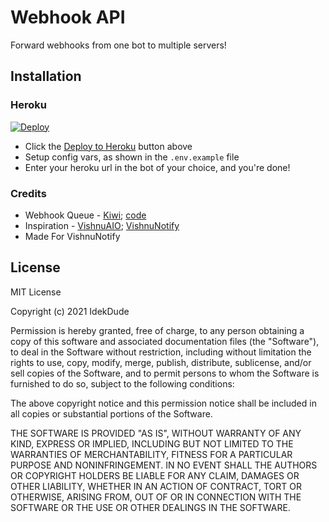 # Webhook API

Forward webhooks from one bot to multiple servers!

## Installation

### Heroku
[![Deploy](https://www.herokucdn.com/deploy/button.svg)](https://heroku.com/deploy?template=https://github.com/IdekDude/webhookAPI)
* Click the [Deploy to Heroku]((https://heroku.com/deploy?template=https://github.com/IdekDude/webhookAPI)) button above
* Setup config vars, as shown in the `.env.example` file
* Enter your heroku url in the bot of your choice, and you're done!


### Credits
* Webhook Queue - [Kiwi](https://github.com/sneakykiwi); [code](https://gist.github.com/sneakykiwi/2d032b1809a4ed927525a0f02471ea74)
* Inspiration - [VishnuAIO](https://twitter.com/VishnuAIO); [VishnuNotify](https://twitter.com/VishnuNotify)
* Made For VishnuNotify

## License
MIT License

Copyright (c) 2021 IdekDude

Permission is hereby granted, free of charge, to any person obtaining a copy of this software and associated documentation files (the "Software"), to deal in the Software without restriction, including without limitation the rights to use, copy, modify, merge, publish, distribute, sublicense, and/or sell copies of the Software, and to permit persons to whom the Software is furnished to do so, subject to the following conditions:

The above copyright notice and this permission notice shall be included in all copies or substantial portions of the Software.

THE SOFTWARE IS PROVIDED "AS IS", WITHOUT WARRANTY OF ANY KIND, EXPRESS OR IMPLIED, INCLUDING BUT NOT LIMITED TO THE WARRANTIES OF MERCHANTABILITY, FITNESS FOR A PARTICULAR PURPOSE AND NONINFRINGEMENT. IN NO EVENT SHALL THE AUTHORS OR COPYRIGHT HOLDERS BE LIABLE FOR ANY CLAIM, DAMAGES OR OTHER LIABILITY, WHETHER IN AN ACTION OF CONTRACT, TORT OR OTHERWISE, ARISING FROM, OUT OF OR IN CONNECTION WITH THE SOFTWARE OR THE USE OR OTHER DEALINGS IN THE SOFTWARE.
